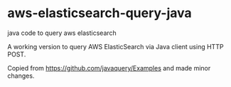 # aws-elasticsearch-query-java
java code to query aws elasticsearch

A working version to query AWS ElasticSearch via Java client using HTTP POST.

Copied from https://github.com/javaquery/Examples and made minor changes.
